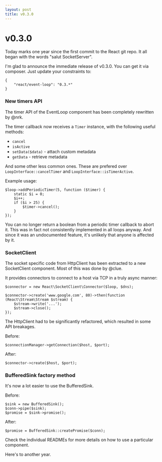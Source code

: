 ```yaml
---
layout: post
title: v0.3.0
---
```


# v0.3.0

Today marks one year since the first commit to the React git repo. It all
began with the words "salut SocketServer".

I'm glad to announce the immediate release of v0.3.0. You can get it via
composer. Just update your constraints to:

    {
        "react/event-loop": "0.3.*"
    }

### New timers API

The timer API of the EventLoop component has been completely rewritten by
@nrk.

The timer callback now receives a `Timer` instance, with the following useful
methods:

  * `cancel`
  * `isActive`
  * `setData($data)` - attach custom metadata
  * `getData` - retrieve metadata

And some other less common ones. These are prefered over
`LoopInterface::cancelTimer` and `LoopInterface::isTimerActive`.

Example usage:

    $loop->addPeriodicTimer(5, function ($timer) {
        static $i = 0;
        $i++;
        if ($i > 25) {
            $timer->cancel();
        }
    });

You can no longer return a boolean from a periodic timer callback to abort it.
This was in fact not consistently implemented in all loops anyway. And since
it was an undocumented feature, it's unlikely that anyone is affected by it.

### SocketClient

The socket specific code from HttpClient has been extracted to a new
SocketClient component. Most of this was done by @clue.

It provides connectors to connect to a host via TCP in a truly async manner:

    $connector = new React\SocketClient\Connector($loop, $dns);

    $connector->create('www.google.com', 80)->then(function (React\Stream\Stream $stream) {
        $stream->write('...');
        $stream->close();
    });

The HttpClient had to be significantly refactored, which resulted in some API
breakages.

Before:

    $connectionManager->getConnection($host, $port);

After:

    $connector->create($host, $port);

### BufferedSink factory method

It's now a lot easier to use the BufferedSink.

Before:

    $sink = new BufferedSink();
    $conn->pipe($sink);
    $promise = $sink->promise();

After:

    $promise = BufferedSink::createPromise($conn);

Check the individual READMEs for more details on how to use a particular
component.

Here's to another year.
